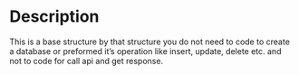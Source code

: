 # Description

This is a base structure by that structure you do not need to code to create a 
database or preformed it’s operation like insert, update, delete etc. and not to code for call api and 
get response.